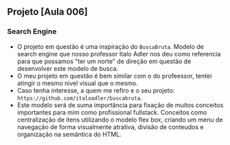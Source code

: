 ## Projeto [Aula 006]

### Search Engine

- O projeto em questão é uma inspiração do `BuscaBruta`. Modelo de search engine que nosso professor Italo Adler nos deu como referencia para que possamos "ter um norte" de direção em questão de desenvolver este modelo de busca.
- O meu projeto em questão é bem similar com o do profeessor, tentei atingir o mesmo nivel visual que o mesmo.
- Caso tenha interesse, a quem me refiro e o seu projeto: `https://github.com/italoadler/buscabruta`.
- Este modelo será de suma importância para fixação de muitos conceitos importantes para mim como profissional fullstack. Conceitos como centralização de itens utilizando o modelo flex box, criando um menu de navegação de forma visualmente atrativa, divisão de conteudos e organização na semântica do HTML.